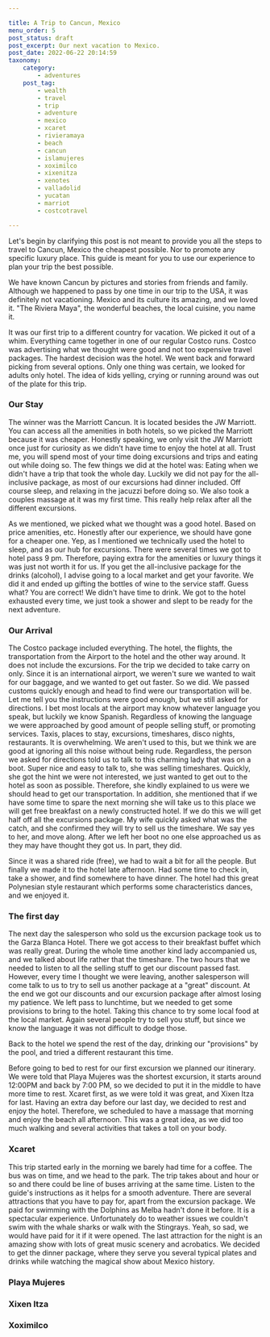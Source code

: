 ```yaml
---

title: A Trip to Cancun, Mexico
menu_order: 5
post_status: draft
post_excerpt: Our next vacation to Mexico.
post_date: 2022-06-22 20:14:59
taxonomy:
    category:
        - adventures
    post_tag:
        - wealth
        - travel
        - trip
        - adventure
        - mexico
        - xcaret
        - rivieramaya
        - beach
        - cancun
        - islamujeres
        - xoximilco
        - xixenitza
        - xenotes
        - valladolid
        - yucatan
        - marriot
        - costcotravel

---
```


Let's begin by clarifying this post is not meant to provide you all the steps to travel to Cancun, Mexico the cheapest possible. Nor to promote any specific luxury place. This guide is meant for you to use our experience to plan your trip the best possible.

We have known Cancun by pictures and stories from friends and family. Although we happened to pass by one time in our trip to the USA, it was definitely not vacationing. Mexico and its culture its amazing, and we loved it. "The Riviera Maya", the wonderful beaches, the local cuisine, you name it. 

It was our first trip to a different country for vacation. We picked it out of a whim. Everything came together in one of our regular Costco runs. Costco was advertising what we thought were good and not too expensive travel packages. The hardest decision was the hotel. We went back and forward picking from several options. Only one thing was certain, we looked for adults only hotel. The idea of kids yelling, crying or running around was out of the plate for this trip.

### Our Stay

The winner was the Marriott Cancun. It is located besides the JW Marriott. You can access all the amenities in both hotels, so we picked the Marriott because it was cheaper. Honestly speaking, we only visit the JW Marriott once just for curiosity as we didn't have time to enjoy the hotel at all. Trust me, you will spend most of your time doing excursions and trips and eating out while doing so. The few things we did at the hotel was: Eating when we didn't have a trip that took the whole day. Luckily we did not pay for the all-inclusive package, as most of our excursions had dinner included. Off course sleep, and relaxing in the jacuzzi before doing so. We also took a couples massage at it was my first time. This really help relax after all the different excursions.

As we mentioned, we picked what we thought was a good hotel. Based on price amenities, etc. Honestly after our experience, we should have gone for a cheaper one. Yep, as I mentioned we technically used the hotel to sleep, and as our hub for excursions. There were several times we got to hotel pass 9 pm. Therefore, paying extra for the amenities or luxury things it was just not worth it for us. If you get the all-inclusive package for the drinks (alcohol), I advise going to a local market and get your favorite. We did it and ended up gifting the bottles of wine to the service staff. Guess what? You are correct! We didn't have time to drink. We got to the hotel exhausted every time, we just took a shower and slept to be ready for the next adventure.

### Our Arrival

The Costco package included everything. The hotel, the flights, the transportation from the Airport to the hotel and the other way around. It does not include the excursions. For the trip we decided to take carry on only. Since it is an international airport, we weren't sure we wanted to wait for our baggage, and we wanted to get out faster. So we did. We passed customs quickly enough and head to find were our transportation will be. Let me tell you the instructions were good enough, but we still asked for directions. I bet most locals at the airport may know whatever language you speak, but luckily we know Spanish. Regardless of knowing the language we were approached by good amount of people selling stuff, or promoting services. Taxis, places to stay, excursions, timeshares, disco nights, restaurants. It is overwhelming. We aren't used to this, but we think we are good at ignoring all this noise without being rude. Regardless, the person we asked for directions told us to talk to this charming lady that was on a boot. Super nice and easy to talk to, she was selling timeshares. Quickly, she got the hint we were not interested, we just wanted to get out to the hotel as soon as possible. Therefore, she kindly explained to us were we should head to get our transportation. In addition, she mentioned that if we have some time to spare the next morning she will take us to this place we will get free breakfast on a newly constructed hotel. If we do this we will get half off all the excursions package. My wife quickly asked what was the catch, and she confirmed they will try to sell us the timeshare. We say yes to her, and move along. After we left her boot no one else approached us as they may have thought they got us. In part, they did. 

Since it was a shared ride (free), we had to wait a bit for all the people. But finally we made it to the hotel late afternoon. Had some time to check in, take a shower, and find somewhere to have dinner. The hotel had this great Polynesian style restaurant which performs some characteristics dances, and we enjoyed it. 

### The first day

The next day the salesperson who sold us the excursion package took us to the Garza Blanca Hotel. There we got access to their breakfast buffet which was really great. During the whole time another kind lady accompanied us, and we talked about life rather that the timeshare. The two hours that we needed to listen to all the selling stuff to get our discount passed fast. However, every time I thought we were leaving, another salesperson will come talk to us to try to sell us another package at a "great" discount. At the end we got our discounts and our excursion package after almost losing my patience. We left pass to lunchtime, but we needed to get some provisions to bring to the hotel. Taking this chance to try some local food at the local market. Again several people try to sell you stuff, but since we know the language it was not difficult to dodge those. 

Back to the hotel we spend the rest of the day, drinking our "provisions" by the pool, and tried a different restaurant this time. 

Before going to bed to rest for our first excursion we planned our itinerary. We were told that Playa Mujeres was the shortest excursion, it starts around 12:00PM and back by 7:00 PM, so we decided to put it in the middle to have more time to rest. Xcaret first, as we were told it was great, and Xixen Itza for last. Having an extra day before our last day, we decided to rest and enjoy the hotel. Therefore, we scheduled to have a massage that morning and enjoy the beach all afternoon. This was a great idea, as we did too much walking and several activities that takes a toll on your body.

### Xcaret

This trip started early in the morning we barely had time for a coffee. The bus was on time, and we head to the park. The trip takes about and hour or so and there could be line of buses arriving at the same time. Listen to the guide's instructions as it helps for a smooth adventure. There are several attractions that you have to pay for, apart from the excursion package. We paid for swimming with the Dolphins as Melba hadn't done it before. It is a spectacular experience. Unfortunately do to weather issues we couldn't swim with the whale sharks or walk with the Stingrays. Yeah, so sad, we would have paid for it if it were opened. The last attraction for the night is an amazing show with lots of great music scenery and acrobatics. We decided to get the dinner package, where they serve you several typical plates and drinks while watching the magical show about Mexico history. 

### Playa Mujeres

### Xixen Itza

### Xoximilco















